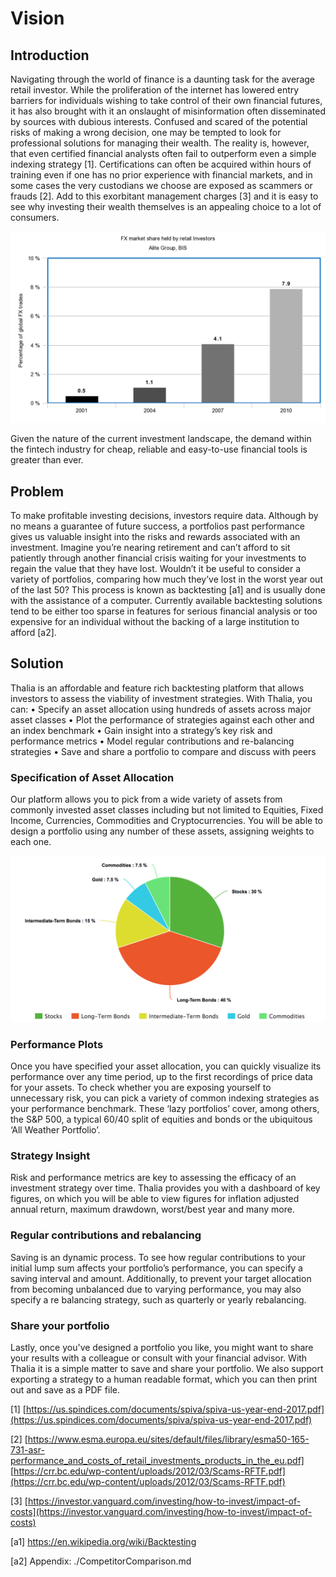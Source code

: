 # Vision

## Introduction
Navigating through the world of finance is a daunting task for the average retail investor. While the proliferation of the internet has lowered entry barriers for individuals wishing to take control of their own financial futures, it has also brought with it an onslaught of misinformation often disseminated by sources with dubious interests. Confused and scared of the potential risks of making a wrong decision, one may be tempted to look for professional solutions for managing their wealth. The reality is, however, that even certified financial analysts often fail to outperform even a simple indexing strategy [1]. Certifications can often be acquired within hours of training even if one has no prior experience with financial markets, and in some cases the very custodians we choose are exposed as scammers or frauds [2]. Add to this exorbitant management charges [3] and it is easy to see why investing their wealth themselves is an appealing choice to a lot of consumers.

![Growth of retail participation in global markets 4](./Growth-of-retail-participation-in-global-markets-4.png)

Given the nature of the current investment landscape, the demand within the fintech industry for cheap, reliable and easy-to-use financial tools is greater than ever.

## Problem

To make profitable investing decisions, investors require data. Although by no means a guarantee of future success, a portfolios past performance gives us valuable insight into the risks and rewards associated with an investment. Imagine you’re nearing retirement and can’t afford to sit patiently through another financial crisis waiting for your investments to regain the value that they have lost. Wouldn’t it be useful to consider a variety of portfolios, comparing how much they’ve lost in the worst year out of the last 50? This process is known as backtesting [a1] and is usually done with the assistance of a computer. Currently available backtesting solutions tend to be either too sparse in features for serious financial analysis or too expensive for an individual without the backing of a large institution to afford [a2].

## Solution

Thalia is an affordable and feature rich backtesting platform that allows investors to assess the viability of investment strategies. With Thalia, you can:
 • Specify an asset allocation using hundreds of assets across major asset classes
 • Plot the performance of strategies against each other and an index benchmark
 • Gain insight into a strategy’s key risk and performance metrics
 • Model regular contributions and re-balancing strategies
 • Save and share a portfolio to compare and discuss with peers

### Specification of Asset Allocation

Our platform allows you to pick from a wide variety of assets from commonly invested asset classes including but not limited to Equities, Fixed Income, Currencies, Commodities and Cryptocurrencies. You will be able to design a portfolio using any number of these assets, assigning weights to each one.

![Asset Class Split of Example Portfolio](./example-asset-allocations.png)

### Performance Plots

Once you have specified your asset allocation, you can quickly visualize its performance over any time period, up to the first recordings of price data for your assets. To check whether you are exposing yourself to unnecessary risk, you can pick a variety of common indexing strategies as your performance benchmark. These ‘lazy portfolios’ cover, among others, the S&P 500, a typical 60/40 split of equities and bonds or the ubiquitous ‘All Weather Portfolio’.

### Strategy Insight

Risk and performance metrics are key to assessing the efficacy of an investment strategy over time. Thalia provides you with a dashboard of key figures, on which you will be able to view figures for inflation adjusted annual return, maximum drawdown, worst/best year and many more.

### Regular contributions and rebalancing

Saving is an dynamic process. To see how regular contributions to your initial lump sum affects your portfolio’s performance, you can specify a saving interval and amount. Additionally, to prevent your target allocation from becoming unbalanced due to varying performance, you may also specify a re balancing strategy, such as quarterly or yearly rebalancing.

### Share your portfolio

Lastly, once you've designed a portfolio you like, you might want to share your results with a colleague or consult with your financial advisor. With Thalia it is a simple matter to save and share your portfolio. We also support exporting a strategy to a human readable format, which you can then print out and save as a PDF file.



[1] [https://us.spindices.com/documents/spiva/spiva-us-year-end-2017.pdf](https://us.spindices.com/documents/spiva/spiva-us-year-end-2017.pdf)

[2]
[https://www.esma.europa.eu/sites/default/files/library/esma50-165-731-asr-performance_and_costs_of_retail_investments_products_in_the_eu.pdf]
[https://crr.bc.edu/wp-content/uploads/2012/03/Scams-RFTF.pdf](https://crr.bc.edu/wp-content/uploads/2012/03/Scams-RFTF.pdf)

[3]
[https://investor.vanguard.com/investing/how-to-invest/impact-of-costs](https://investor.vanguard.com/investing/how-to-invest/impact-of-costs)

[a1] https://en.wikipedia.org/wiki/Backtesting

[a2] Appendix: ./CompetitorComparison.md
